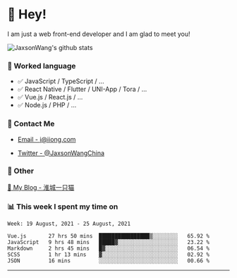 # 👋 Hey!

I am just a web front-end developer and I am glad to meet you!

![JaxsonWang's github stats](https://github-readme-stats.vercel.app/api?username=JaxsonWang&&show_icons=true&&title_color=1abc9c&&icon_color=1abc9c)


### 📝 Worked language

- ✅ JavaScript / TypeScript / ...
- ✅ React Native / Flutter / UNI-App / Tora / ...
- ✅ Vue.js / React.js / ...
- ✅ Node.js / PHP / ...

### 📮 Contact Me

- [Email - i@iiong.com](mailto:i@iiong.com)

- [Twitter - @JaxsonWangChina](https://twitter.com/JaxsonWangChina)

### 🤪 Other

[📌 My Blog - 淮城一只猫](https://iiong.com)

### 📊 This week I spent my time on

<!--START_SECTION:waka-->
```text
Week: 19 August, 2021 - 25 August, 2021

Vue.js       27 hrs 50 mins  ████████████████▒░░░░░░░░   65.92 % 
JavaScript   9 hrs 48 mins   █████▓░░░░░░░░░░░░░░░░░░░   23.22 % 
Markdown     2 hrs 45 mins   █▓░░░░░░░░░░░░░░░░░░░░░░░   06.54 % 
SCSS         1 hr 13 mins    ▓░░░░░░░░░░░░░░░░░░░░░░░░   02.92 % 
JSON         16 mins         ░░░░░░░░░░░░░░░░░░░░░░░░░   00.66 % 
```
<!--END_SECTION:waka-->

---
